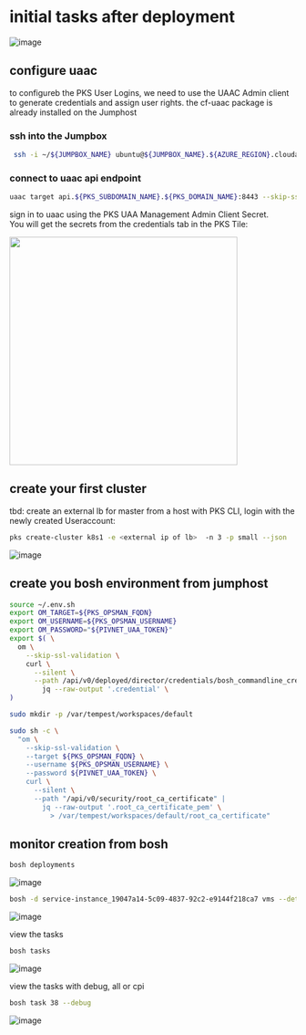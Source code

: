 # initial tasks after deployment
![image](https://user-images.githubusercontent.com/8255007/51299845-0ec12b80-1a2a-11e9-91ac-eedd39687b2f.png)


## configure uaac
to configureb the PKS User Logins, we need to use the UAAC Admin client to generate credentials and assign user rights. 
the cf-uaac package is already installed on the Jumphost

### ssh into the Jumpbox  

```bash
 ssh -i ~/${JUMPBOX_NAME} ubuntu@${JUMPBOX_NAME}.${AZURE_REGION}.cloudapp.azure.com
```

### connect to uaac api endpoint

```bash
uaac target api.${PKS_SUBDOMAIN_NAME}.${PKS_DOMAIN_NAME}:8443 --skip-ssl-validation
```

sign in to uaac using the PKS UAA Management Admin Client Secret.  
You will get the secrets from the credentials tab in the PKS Tile:

<img src="https://user-images.githubusercontent.com/8255007/51299444-ce14e280-1a28-11e9-8628-1c9a6c8c5c16.png" width="400">

## create your first cluster
tbd: create an external lb for master
from a host with PKS CLI, login with the newly created Useraccount:

```bash
pks create-cluster k8s1 -e <external ip of lb>  -n 3 -p small --json
```
![image](https://user-images.githubusercontent.com/8255007/51299130-978a9800-1a27-11e9-9da9-84887c6e08f6.png)

## create you bosh environment from jumphost

```bash
source ~/.env.sh
export OM_TARGET=${PKS_OPSMAN_FQDN}
export OM_USERNAME=${PKS_OPSMAN_USERNAME}
export OM_PASSWORD="${PIVNET_UAA_TOKEN}"
export $( \
  om \
    --skip-ssl-validation \
    curl \
      --silent \
      --path /api/v0/deployed/director/credentials/bosh_commandline_credentials | \
        jq --raw-output '.credential' \
)

sudo mkdir -p /var/tempest/workspaces/default

sudo sh -c \
  "om \
    --skip-ssl-validation \
    --target ${PKS_OPSMAN_FQDN} \
    --username ${PKS_OPSMAN_USERNAME} \
    --password ${PIVNET_UAA_TOKEN} \
    curl \
      --silent \
      --path "/api/v0/security/root_ca_certificate" |
        jq --raw-output '.root_ca_certificate_pem' \
          > /var/tempest/workspaces/default/root_ca_certificate"
```

## monitor creation from bosh

```bash
bosh deployments
```
![image](https://user-images.githubusercontent.com/8255007/51325284-e3136500-1a6c-11e9-993a-8e5afe31c150.png)

```bash
bosh -d service-instance_19047a14-5c09-4837-92c2-e9144f218ca7 vms --details
```
![image](https://user-images.githubusercontent.com/8255007/51325297-eb6ba000-1a6c-11e9-8a9e-62456cc7fb0b.png)

view the tasks
```bash
bosh tasks
```


![image](https://user-images.githubusercontent.com/8255007/51326253-fc1d1580-1a6e-11e9-8cb0-39d8cf9522e0.png)

view the tasks with debug, all or cpi
```bash
bosh task 38 --debug
```

![image](https://user-images.githubusercontent.com/8255007/51326455-7b124e00-1a6f-11e9-897d-eadee2bf826e.png)